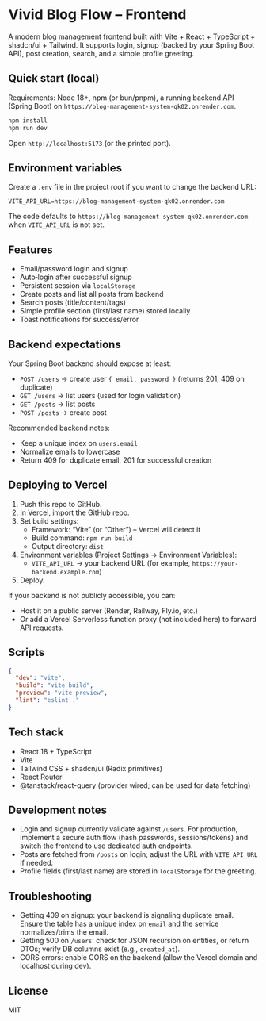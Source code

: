 # Vivid Blog Flow – Frontend

A modern blog management frontend built with Vite + React + TypeScript + shadcn/ui + Tailwind. It supports login, signup (backed by your Spring Boot API), post creation, search, and a simple profile greeting.

## Quick start (local)

Requirements: Node 18+, npm (or bun/pnpm), a running backend API (Spring Boot) on `https://blog-management-system-qk02.onrender.com`.

```bash
npm install
npm run dev
```

Open `http://localhost:5173` (or the printed port).

## Environment variables

Create a `.env` file in the project root if you want to change the backend URL:

```
VITE_API_URL=https://blog-management-system-qk02.onrender.com
```

The code defaults to `https://blog-management-system-qk02.onrender.com` when `VITE_API_URL` is not set.

## Features

- Email/password login and signup
- Auto‑login after successful signup
- Persistent session via `localStorage`
- Create posts and list all posts from backend
- Search posts (title/content/tags)
- Simple profile section (first/last name) stored locally
- Toast notifications for success/error

## Backend expectations

Your Spring Boot backend should expose at least:

- `POST /users` → create user `{ email, password }` (returns 201, 409 on duplicate)
- `GET /users` → list users (used for login validation)
- `GET /posts` → list posts
- `POST /posts` → create post

Recommended backend notes:

- Keep a unique index on `users.email`
- Normalize emails to lowercase
- Return 409 for duplicate email, 201 for successful creation

## Deploying to Vercel

1. Push this repo to GitHub.
2. In Vercel, import the GitHub repo.
3. Set build settings:
   - Framework: “Vite” (or “Other”) – Vercel will detect it
   - Build command: `npm run build`
   - Output directory: `dist`
4. Environment variables (Project Settings → Environment Variables):
   - `VITE_API_URL` → your backend URL (for example, `https://your-backend.example.com`)
5. Deploy.

If your backend is not publicly accessible, you can:
- Host it on a public server (Render, Railway, Fly.io, etc.)
- Or add a Vercel Serverless function proxy (not included here) to forward API requests.

## Scripts

```json
{
  "dev": "vite",
  "build": "vite build",
  "preview": "vite preview",
  "lint": "eslint ."
}
```

## Tech stack

- React 18 + TypeScript
- Vite
- Tailwind CSS + shadcn/ui (Radix primitives)
- React Router
- @tanstack/react-query (provider wired; can be used for data fetching)

## Development notes

- Login and signup currently validate against `/users`. For production, implement a secure auth flow (hash passwords, sessions/tokens) and switch the frontend to use dedicated auth endpoints.
- Posts are fetched from `/posts` on login; adjust the URL with `VITE_API_URL` if needed.
- Profile fields (first/last name) are stored in `localStorage` for the greeting.

## Troubleshooting

- Getting 409 on signup: your backend is signaling duplicate email. Ensure the table has a unique index on `email` and the service normalizes/trims the email.
- Getting 500 on `/users`: check for JSON recursion on entities, or return DTOs; verify DB columns exist (e.g., `created_at`).
- CORS errors: enable CORS on the backend (allow the Vercel domain and localhost during dev).

## License

MIT
